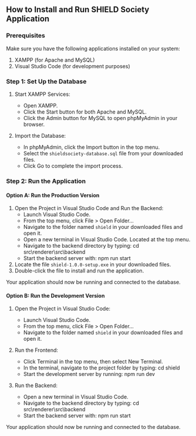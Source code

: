 ## How to Install and Run SHIELD Society Application

### Prerequisites
Make sure you have the following applications installed on your system:
1. XAMPP (for Apache and MySQL)
2. Visual Studio Code (for development purposes)

### Step 1: Set Up the Database
1. Start XAMPP Services:
   - Open XAMPP.
   - Click the Start button for both Apache and MySQL.
   - Click the Admin button for MySQL to open phpMyAdmin in your browser.

2. Import the Database:
   - In phpMyAdmin, click the Import button in the top menu.
   - Select the `shieldsociety-database.sql` file from your downloaded files.
   - Click Go to complete the import process.

### Step 2: Run the Application
#### Option A: Run the Production Version
1. Open the Project in Visual Studio Code and Run the Backend:
   - Launch Visual Studio Code.
   - From the top menu, click File > Open Folder...
   - Navigate to the folder named `shield` in your downloaded files and open it.
   - Open a new terminal in Visual Studio Code. Located at the top menu.
   - Navigate to the backend directory by typing: cd src\renderer\src\backend
   - Start the backend server with: npm run start
2. Locate the file `shield-1.0.0-setup.exe` in your downloaded files.
3. Double-click the file to install and run the application.

Your application should now be running and connected to the database.

#### Option B: Run the Development Version
1. Open the Project in Visual Studio Code:
   - Launch Visual Studio Code.
   - From the top menu, click File > Open Folder...
   - Navigate to the folder named `shield` in your downloaded files and open it.

2. Run the Frontend:
   - Click Terminal in the top menu, then select New Terminal.
   - In the terminal, navigate to the project folder by typing: cd shield
   - Start the development server by running: npm run dev

3. Run the Backend:
   - Open a new terminal in Visual Studio Code.
   - Navigate to the backend directory by typing: cd src\renderer\src\backend
   - Start the backend server with: npm run start

Your application should now be running and connected to the database.